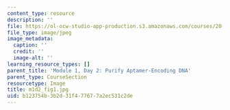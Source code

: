 ```yaml
---
content_type: resource
description: ''
file: https://ol-ocw-studio-app-production.s3.amazonaws.com/courses/20-109-laboratory-fundamentals-in-biological-engineering-spring-2010/b123754b3b2d31f477677a2ec531c2de_m1d2_fig1.jpg
file_type: image/jpeg
image_metadata:
  caption: ''
  credit: ''
  image-alt: ''
learning_resource_types: []
parent_title: 'Module 1, Day 2: Purify Aptamer-Encoding DNA'
parent_type: CourseSection
resourcetype: Image
title: m1d2_fig1.jpg
uid: b123754b-3b2d-31f4-7767-7a2ec531c2de
---
```

